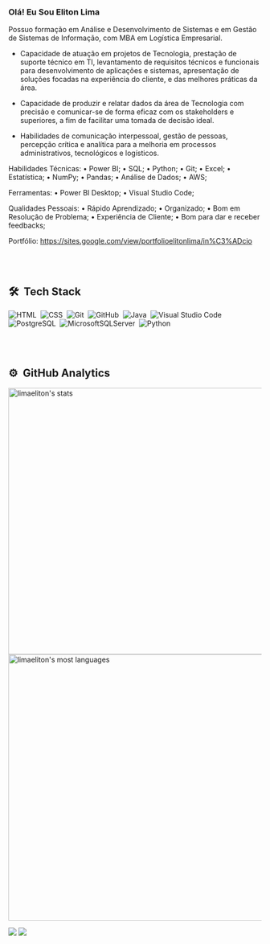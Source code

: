 ### Olá!  Eu Sou Eliton Lima

Possuo formação em Análise e Desenvolvimento de Sistemas e em Gestão de Sistemas de Informação, com MBA em Logística Empresarial.

- Capacidade de atuação em projetos de Tecnologia, prestação de suporte técnico em TI, levantamento de requisitos técnicos e funcionais para desenvolvimento de aplicações e sistemas, apresentação de soluções focadas na experiência do cliente, e das melhores práticas da área.

- Capacidade de produzir e relatar dados da área de Tecnologia com precisão e comunicar-se de forma eficaz com os stakeholders e superiores, a fim de facilitar uma tomada de decisão ideal.

- Habilidades de comunicação interpessoal, gestão de pessoas, percepção crítica e analítica para a melhoria em processos administrativos, tecnológicos e logísticos.

Habilidades Técnicas: 
• Power BI;
• SQL;
• Python;
• Git;
• Excel;
• Estatística;
• NumPy;
• Pandas;
• Análise de Dados;
• AWS;

Ferramentas:
• Power BI Desktop;
• Visual Studio Code;

Qualidades Pessoais:
 • Rápido Aprendizado;
 • Organizado;
 • Bom em Resolução de Problema;
 • Experiência de Cliente;
 • Bom para dar e receber feedbacks;

Portfólio: https://sites.google.com/view/portfolioelitonlima/in%C3%ADcio



<br><br>

## 🛠 &nbsp;Tech Stack


![HTML](https://img.shields.io/badge/-HTML-05122A?style=flat&logo=HTML5)&nbsp;
![CSS](https://img.shields.io/badge/-CSS-05122A?style=flat&logo=CSS3&logoColor=1572B6)&nbsp;
![Git](https://img.shields.io/badge/-Git-05122A?style=flat&logo=git)&nbsp;
![GitHub](https://img.shields.io/badge/-GitHub-05122A?style=flat&logo=github)&nbsp;
![Java](https://img.shields.io/badge/Java-ED8B00?style=for-the-badge&logo=java&logoColor=white)&nbsp;
![Visual Studio Code](https://img.shields.io/badge/-Visual%20Studio%20Code-05122A?style=flat&logo=visual-studio-code&logoColor=007ACC)&nbsp;
![PostgreSQL](https://img.shields.io/badge/-PostgreSQL-05122A?style=flat&logo=postgresql)&nbsp;
![MicrosoftSQLServer](https://img.shields.io/badge/Microsoft%20SQL%20Sever-CC2927?style=for-the-badge&logo=microsoft%20sql%20server&logoColor=white)&nbsp;
![Python](https://img.shields.io/badge/Python-3776AB?style=for-the-badge&logo=python&logoColor=white)

<br><br>
 
## ⚙️ &nbsp;GitHub Analytics

<p align="left">
<img width="530em" src="https://github-readme-stats.vercel.app/api?username=limaeliton&show_icons=true&theme=vision-friendly-dark" alt="limaeliton's stats"/>
<img width="530em" src="https://github-readme-stats.vercel.app/api/top-langs/?username=limaeliton&layout=compact&theme=vision-friendly-dark" alt="limaeliton's most languages"/>
</p>


<!--
<div align="center">
  <a href="https://github.com/limaeliton">
  <img height="160em" src="https://github-readme-stats.vercel.app/api?username=limaeliton&show_icons=true&theme=dracula&include_all_commits=true&count_private=true"/>
  <img height="160em" src="https://github-readme-stats.vercel.app/api/top-langs/?username=limaeliton&layout=compact&langs_count=7&theme=dracula"/>
</div>
-->
  
  <div> 
 
  <a href = "mailto:limaeliton@gmail.com"><img src="https://img.shields.io/badge/-Gmail-%23333?style=for-the-badge&logo=gmail&logoColor=white" target="_blank"></a>
  <a href="https://www.linkedin.com/in/elitonlima/" target="_blank"><img src="https://img.shields.io/badge/-LinkedIn-%230077B5?style=for-the-badge&logo=linkedin&logoColor=white" target="_blank"></a> 
 
</div>
